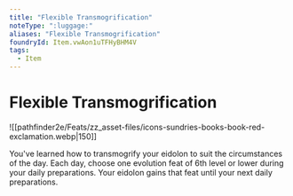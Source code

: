 ```yaml
---
title: "Flexible Transmogrification"
noteType: ":luggage:"
aliases: "Flexible Transmogrification"
foundryId: Item.vwAon1uTFHyBHM4V
tags:
  - Item
---
```


# Flexible Transmogrification
![[pathfinder2e/Feats/zz_asset-files/icons-sundries-books-book-red-exclamation.webp|150]]

You've learned how to transmogrify your eidolon to suit the circumstances of the day. Each day, choose one evolution feat of 6th level or lower during your daily preparations. Your eidolon gains that feat until your next daily preparations.
